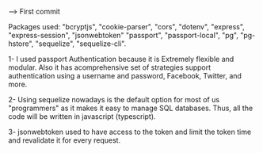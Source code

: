 --> First commit

Packages used: "bcryptjs", "cookie-parser", "cors", "dotenv", "express", "express-session", "jsonwebtoken"
"passport", "passport-local", "pg", "pg-hstore", "sequelize", "sequelize-cli".

1- I used passport Authentication because it is Extremely flexible and modular.
Also it has acomprehensive set of strategies support authentication using a username and password, Facebook, Twitter, and more.

2- Using sequelize nowadays is the default option for most of us "programmers" as it makes it easy to manage SQL databases.
Thus, all the code will be written in javascript (typescript).

3- jsonwebtoken used to have access to the token and limit the token time and revalidate it for every request.
